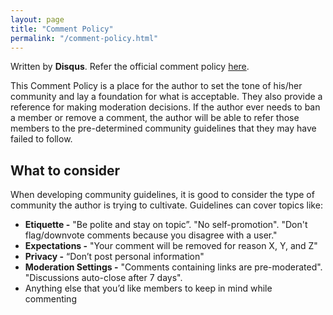 ```yaml
---
layout: page
title: "Comment Policy"
permalink: "/comment-policy.html"
---
```


Written by **Disqus**. Refer the official comment policy [here](https://help.disqus.com/en/articles/1717097-comment-policy).

This Comment Policy is a place for the author to set the tone of his/her community and lay a foundation for what is acceptable. They also provide a reference for making moderation decisions. If the author ever needs to ban a member or remove a comment, the author will be able to refer those members to the pre-determined community guidelines that they may have failed to follow.

## What to consider
When developing community guidelines, it is good to consider the type of community the author is trying to cultivate. Guidelines can cover topics like:
- **Etiquette -** "Be polite and stay on topic”. "No self-promotion". "Don't flag/downvote comments because you disagree with a user."
- **Expectations -** "Your comment will be removed for reason X, Y, and Z"
- **Privacy -** “Don’t post personal information"
- **Moderation Settings -** "Comments containing links are pre-moderated". "Discussions auto-close after 7 days".
- Anything else that you’d like members to keep in mind while commenting